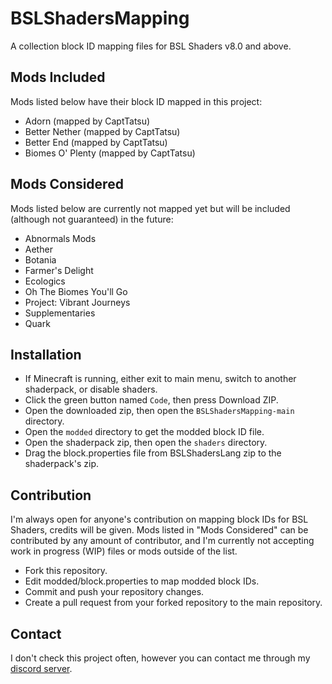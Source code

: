 # BSLShadersMapping
A collection block ID mapping files for BSL Shaders v8.0 and above.
## Mods Included
Mods listed below have their block ID mapped in this project:
- Adorn (mapped by CaptTatsu)
- Better Nether (mapped by CaptTatsu)
- Better End (mapped by CaptTatsu)
- Biomes O' Plenty (mapped by CaptTatsu)
## Mods Considered
Mods listed below are currently not mapped yet but will be included (although not guaranteed) in the future:
- Abnormals Mods
- Aether
- Botania
- Farmer's Delight
- Ecologics
- Oh The Biomes You'll Go
- Project: Vibrant Journeys
- Supplementaries
- Quark
## Installation
- If Minecraft is running, either exit to main menu, switch to another shaderpack, or disable shaders.
- Click the green button named `Code`, then press Download ZIP.
- Open the downloaded zip, then open the `BSLShadersMapping-main` directory.
- Open the `modded` directory to get the modded block ID file.
- Open the shaderpack zip, then open the `shaders` directory.
- Drag the block.properties file from BSLShadersLang zip to the shaderpack's zip.
## Contribution
I'm always open for anyone's contribution on mapping block IDs for BSL Shaders, credits will be given.
Mods listed in "Mods Considered" can be contributed by any amount of contributor, and I'm currently not accepting work in progress (WIP) files or mods outside of the list.
- Fork this repository.
- Edit modded/block.properties to map modded block IDs.
- Commit and push your repository changes.
- Create a pull request from your forked repository to the main repository.
## Contact
I don't check this project often, however you can contact me through my [discord server](https://discord.com/invite/ZJd7jjA).
